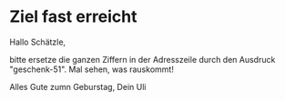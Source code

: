Ziel fast erreicht
==================

Hallo Schätzle,

bitte ersetze die ganzen Ziffern in der Adresszeile
durch den Ausdruck "geschenk-51". Mal sehen,
was rauskommt!

Alles Gute zumn Geburstag, Dein Uli
